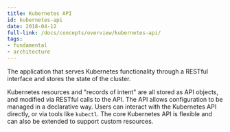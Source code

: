 ```yaml
---
title: Kubernetes API
id: kubernetes-api
date: 2018-04-12
full-link: /docs/concepts/overview/kubernetes-api/
tags:
- fundamental
- architecture 
---
```

 The application that serves Kubernetes functionality through a RESTful interface and stores the state of the cluster.

<!--more--> 

Kubernetes resources and "records of intent" are all stored as API objects, and modified via RESTful calls to the API. The API allows configuration to be managed in a declarative way. Users can interact with the Kubernetes API directly, or via tools like `kubectl`. The core Kubernetes API is flexible and can also be extended to support custom resources.

